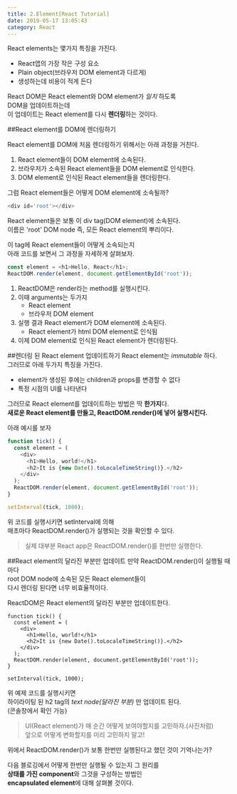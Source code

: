 ```yaml
---
title: 2.Element[React Tutorial]
date: 2019-05-17 13:05:43
category: React
---
```


React elements는 몇가지 특징을 가진다.  

- React앱의 가장 작은 구성 요소
- Plain object(브라우저 DOM element과 다르게)
- 생성하는데 비용이 적게 든다
  
React DOM은 React element와 DOM element가 _일치_ 하도록  
DOM을 업데이트하는데  
이 업데이트는 React element를 다시 **렌더링**하는 것이다.  

##React element를 DOM에 렌더링하기

React element를 DOM에 처음 렌더링하기 위해서는 아래 과정을 거친다.  

1. React element들이 DOM element에 소속된다.
2. 브라우저가 소속된 React element들을 DOM element로 인식한다.
3. DOM element로 인식된 React element들을 렌더링한다.

그럼 React element들은 어떻게 DOM element에 소속될까?  

```js
<div id='root'></div>
```

React element들은 보통 이 div tag(DOM element)에 소속된다.  
이름은 'root' DOM node 즉, 모든 React element의 뿌리이다.  
  
이 tag에 React element들이 어떻게 소속되는지  
아래 코드를 보면서 그 과정을 자세하게 살펴보자.  

```js
const element = <h1>Hello, React</h1>;
ReactDOM.render(element, document.getElementById('root'));
```

1. ReactDOM은 render라는 method를 실행시킨다.
2. 이때 arguments는 두가지
    - React element
    - 브라우저 DOM element
3. 실행 결과 React element가 DOM element에 소속된다.
    - React element가 html DOM element로 인식됨
4. 이제 DOM element로 인식된 React element가 렌더링된다.

##렌더링 된 React element 업데이트하기
React element는 _immutable_ 하다.  
그러므로 아래 두가지 특징을 가진다.  

- element가 생성된 후에는 children과 props를 변경할 수 없다
- 특정 시점의 UI를 나타낸다
  
그러므로 React element를 업데이트하는 방법은 딱 **한가지**다.  
**새로운 React element를 만들고, ReactDOM.render()에 넣어 실행시킨다.**  
  
아래 예시를 보자  

```js
function tick() {
  const element = (
    <div>
      <h1>Hello, world!</h1>
      <h2>It is {new Date().toLocaleTimeString()}.</h2>
    </div>
  );
  ReactDOM.render(element, document.getElementById('root'));
}

setInterval(tick, 1000);
```

위 코드를 실행시키면 setInterval에 의해  
매초마다 ReactDOM.render()가 실행되는 것을 확인할 수 있다.  

> 실제 대부분 React app은 ReactDOM.render()를 한번만 실행한다.

##React element의 달라진 부분만 업데이트
만약 ReactDOM.render()이 실행될 때마다  
root DOM node에 소속된 모든 React element들이  
다시 렌더링 된다면 너무 비효율적이다.  

ReactDOM은 React element의 달라진 부분만 업데이트한다.

```js{5}
function tick() {
  const element = (
    <div>
      <h1>Hello, world!</h1>
      <h2>It is {new Date().toLocaleTimeString()}.</h2>
    </div>
  );
  ReactDOM.render(element, document.getElementById('root'));
}

setInterval(tick, 1000);
```

위 예제 코드를 실행시키면  
하이라이팅 된 h2 tag의 _text node(달라진 부분)_ 만 업데이트 된다.  
(콘솔창에서 확인 가능)  

> UI(React element)가 매 순간 어떻게 보여야할지를 고민하자.(사진처럼)  
앞으로 어떻게 변화할지를 미리 고민하지 말고!
  
위에서 ReactDOM.render()가 보통 한번만 실행된다고 했던 것이 기억나는가?  
  
다음 블로깅에서 어떻게 한번만 실행될 수 있는지 그 원리를  
**상태를 가진 component**와 그것을 구성하는 방법인  
**encapsulated element**에 대해 살펴볼 것이다.